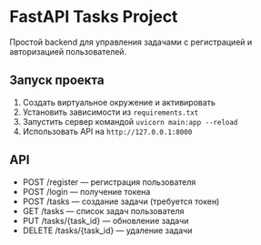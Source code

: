 # FastAPI Tasks Project

Простой backend для управления задачами с регистрацией и авторизацией пользователей.

## Запуск проекта

1. Создать виртуальное окружение и активировать
2. Установить зависимости из `requirements.txt`
3. Запустить сервер командой `uvicorn main:app --reload`
4. Использовать API на `http://127.0.0.1:8000`

## API

- POST /register — регистрация пользователя
- POST /login — получение токена
- POST /tasks — создание задачи (требуется токен)
- GET /tasks — список задач пользователя
- PUT /tasks/{task_id} — обновление задачи
- DELETE /tasks/{task_id} — удаление задачи
